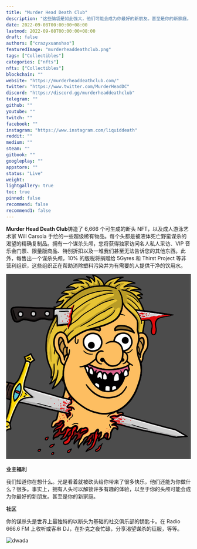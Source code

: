 ```yaml
---
title: "Murder Head Death Club"
description: "这些脑袋是如此强大，他们可能会成为你最好的新朋友。甚至是你的新家庭。"
date: 2022-09-08T00:00:00+08:00
lastmod: 2022-09-08T00:00:00+08:00
draft: false
authors: ["crazyxuanshao"]
featuredImage: "murderheaddeathclub.png"
tags: ["Collectibles"]
categories: ["nfts"]
nfts: ["Collectibles"]
blockchain: ""
website: "https://murderheaddeathclub.com/"
twitter: "https://www.twitter.com/MurderHeadDC"
discord: "https://discord.gg/murderheaddeathclub"
telegram: ""
github: ""
youtube: ""
twitch: ""
facebook: ""
instagram: "https://www.instagram.com/liquiddeath"
reddit: ""
medium: ""
steam: ""
gitbook: ""
googleplay: ""
appstore: ""
status: "Live"
weight: 
lightgallery: true
toc: true
pinned: false
recommend: false
recommend1: false
---
```

**Murder Head Death Club**铸造了 6,666 个可生成的断头 NFT，以及成人游泳艺术家 Will Carsola 手绘的一些超级稀有物品。每个头都是被液体死亡野蛮谋杀的渴望的精确复制品。拥有一个谋杀头颅，您将获得独家访问名人私人采访、VIP 音乐会门票、限量版商品、特别折扣以及一堆我们甚至无法告诉您的其他东西。此外，每售出一个谋杀头颅，10% 的版税将捐赠给 5Gyres 和 Thirst Project 等非营利组织，这些组织正在帮助消除塑料污染并为有需要的人提供干净的饮用水。

![jkjk](jkjk.png)

**业主福利**

我们知道你在想什么。光是看着就被砍头给你带来了很多快乐，他们还能为你做什么？很多。事实上，拥有人头可以解锁许多有趣的体验，以至于你的头颅可能会成为你最好的新朋友。甚至是你的新家庭。

**社区**

你的谋杀头是世界上最独特的以断头为基础的社交俱乐部的钥匙卡。在 Radio 666.6 FM 上收听或客串 DJ，在扑克之夜忙碌，分享渴望谋杀的征服，等等。

![dwada](\dwada.png)